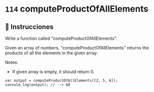 # `114` computeProductOfAllElements

## 📝 Instrucciones

Write a function called "computeProductOfAllElements".

Given an array of numbers, "computeProductOfAllElements" returns the products of all the elements in the given array.

Notes:
* If given array is empty, it should return 0.

```Js
var output = computeProductOfAllElements([2, 5, 6]);
console.log(output); // --> 60
```